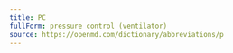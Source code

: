```yaml
---
title: PC
fullForm: pressure control (ventilator)
source: https://openmd.com/dictionary/abbreviations/p
---
```

